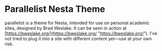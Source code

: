 Parallelist Nesta Theme
=======================

parallelist is a theme for Nesta, intended for use on personal academic sites, designed by Brad Weslake.  It can be seen in action at [https://bweslake.org/](https://bweslake.org/ "https://bweslake.org/").  I've not tried to plug it into a site with different content yet—use at your own risk.